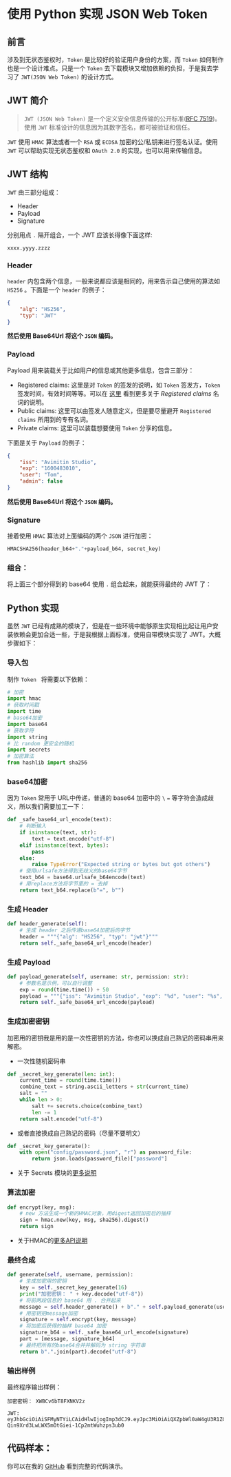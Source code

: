 # 使用 Python 实现 JSON Web Token

## 前言

涉及到无状态鉴权时，`Token` 是比较好的验证用户身份的方案，而 `Token` 如何制作也是一个设计难点。只是一个 `Token` 去下载模块又增加依赖的负担，于是我去学习了 `JWT(JSON Web Token)` 的设计方式。

<!--more-->

## JWT 简介

> `JWT (JSON Web Token)` 是一个定义安全信息传输的公开标准([RFC 7519](https://tools.ietf.org/html/rfc7519))。使用 `JWT` 标准设计的信息因为其数字签名，都可被验证和信任。

`JWT` 使用 `HMAC` 算法或者一个 `RSA` 或 `ECDSA` 加密的公/私钥来进行签名认证。使用 `JWT` 可以帮助实现无状态鉴权和 `OAuth 2.0` 的实现，也可以用来传输信息。

## JWT 结构

`JWT` 由三部分组成：

- Header
- Payload
- Signature

分别用点 `.` 隔开组合，一个 JWT 应该长得像下面这样:

`xxxx.yyyy.zzzz`

### Header

`header` 内包含两个信息，一般来说都应该是相同的，用来告示自己使用的算法如 `HS256` 。下面是一个 `header` 的例子：

```json
{
    "alg": "HS256",
    "typ": "JWT"
}
```

**然后使用 Base64Url 将这个 `JSON` 编码。**

### Payload

Payload 用来装载关于比如用户的信息或其他更多信息，包含三部分：

- Registered claims: 这里是对 `Token` 的签发的说明，如 `Token` 签发方，`Token` 签发时间，有效时间等等。可以在 [这里](https://tools.ietf.org/html/rfc7519#section-4.1) 看到更多关于 *Registered claims* 名词的说明。
- Public claims: 这里可以由签发人随意定义，但是要尽量避开 `Registered claims` 所用到的专有名词。
- Private claims: 这里可以装载想要使用 `Token` 分享的信息。

下面是关于 `Payload` 的例子：

```json
{
    "iss": "Avimitin Studio",
    "exp": "1600483010",
    "user": "Tom",
    "admin": false
}
```

**然后使用 Base64Url 将这个 `JSON` 编码。**

### Signature

接着使用 `HMAC` 算法对上面编码的两个 `JSON` 进行加密：

```python
HMACSHA256(header_b64+"."+payload_b64, secret_key)
```

### 组合：

将上面三个部分得到的 base64 使用 `.` 组合起来，就能获得最终的 JWT 了：

## Python 实现

虽然 `JWT` 已经有成熟的模块了，但是在一些环境中能够原生实现相比起让用户安装依赖会更加合适一些，于是我根据上面标准，使用自带模块实现了 JWT。大概步骤如下：

### 导入包

制作 `Token ` 将需要以下依赖：

```python
# 加密
import hmac
# 获取时间戳
import time
# base64加密
import base64
# 获取字符
import string
# 比 random 更安全的随机
import secrets
# 加密算法
from hashlib import sha256
```

### base64加密

因为 `Token` 常用于 URL中传递，普通的 base64 加密中的 `\` `=` 等字符会造成歧义，所以我们需要加工一下：

```python 
def _safe_base64_url_encode(text):
    # 判断输入
    if isinstance(text, str):
        text = text.encode("utf-8")
    elif isinstance(text, bytes):
        pass
    else:
        raise TypeError("Expected string or bytes but got others")
	# 使用urlsafe方法得到无歧义的base64字节
    text_b64 = base64.urlsafe_b64encode(text)
    # 用replace方法将字节里的 = 去掉
    return text_b64.replace(b"=", b"")
```

### 生成 Header

```python
def header_generate(self):
    # 生成 header 之后传递base64加密后的字节 
	header = """{"alg": "HS256", "typ": "jwt"}"""
    return self._safe_base64_url_encode(header)
```

### 生成 Payload

```python
def payload_generate(self, username: str, permission: str):
    # 参数名是示例，可以自行调整
    exp = round(time.time()) + 50
    payload = """{"iss": "Avimitin Studio", "exp": "%d", "user": "%s", "admin": "%s"}""" % (exp, username, permission)
    return self._safe_base64_url_encode(payload)
```

### 生成加密密钥

加密用的密钥我是用的是一次性密钥的方法，你也可以换成自己熟记的密码串用来解密。

- 一次性随机密码串

```python
def _secret_key_generate(len: int):
    current_time = round(time.time())
    combine_text = string.ascii_letters + str(current_time)
    salt = ""
    while len > 0:
        salt += secrets.choice(combine_text)
        len -= 1
    return salt.encode("utf-8")
```

- 或者直接换成自己熟记的密码（尽量不要明文）

```python
def _secret_key_generate():
	with open("config/password.json", "r") as password_file:
        return json.loads(password_file)["password"]
```

- 关于 Secrets 模块的[更多说明](https://docs.python.org/3/library/secrets.html)

### 算法加密

```python
def encrypt(key, msg):
    # new 方法生成一个新的HMAC对象，用digest返回加密后的抽样
    sign = hmac.new(key, msg, sha256).digest()
    return sign
```

- 关于HMAC的[更多API说明](https://docs.python.org/3/library/hmac.html)

### 最终合成

```python
def generate(self, username, permission):
    # 生成加密用的密钥
    key = self._secret_key_generate(16)
    print("加密密钥： " + key.decode("utf-8"))
	# 将前两段信息的 base64 用 . 合并起来    
    message = self.header_generate() + b"." + self.payload_generate(username, permission)
    # 用密钥把message加密
    signature = self.encrypt(key, message)
    # 将加密后获得的抽样 base64 加密
    signature_b64 = self._safe_base64_url_encode(signature)
    part = [message, signature_b64]
    # 最终把所有的base64合并并解码为 string 字符串
    return b".".join(part).decode("utf-8")
```

### 输出样例

最终程序输出样例：

```
加密密钥： XWBCv6bT8FXNKV2z

JWT: eyJhbGciOiAiSFMyNTYiLCAidHlwIjogImp3dCJ9.eyJpc3MiOiAiQXZpbWl0aW4gU3R1ZGlvIiwgImV4cCI6ICIxNjAwNDg1Nzc4IiwgInVzZXIiOiAiYXZpbWl0aW4iLCAiYWRtaW4iOiAiVHJ1ZSJ9.Kph2-Qin9Xrd3LwLWX5mOtGiei-1Cp2mtWuhzps3ub0
```

## 代码样本：

你可以在我的 [GitHub](https://github.com/Avimitin/JWTPY) 看到完整的代码演示。



